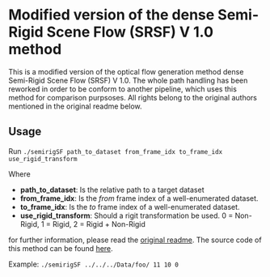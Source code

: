 # Modified version of the dense Semi-Rigid Scene Flow (SRSF) V 1.0 method

This is a modified version of the optical flow generation method dense Semi-Rigid Scene Flow (SRSF) V 1.0. The whole path handling has been reworked in order to be conform to another pipeline, which uses this method for comparison purpsoses. All rights belong to the original authors mentioned in the original readme below.

## Usage

Run `./semirigSF path_to_dataset from_frame_idx to_frame_idx use_rigid_transform`

Where 
+ **path_to_dataset**: Is the relative path to a target dataset
+ **from_frame_idx**: Is the _from_ frame index of a well-enumerated dataset.
+ **to_frame_idx**: Is the _to_ frame index of a well-enumerated dataset.
+ **use_rigid_transform**: Should a rigit transformation be used. 0 = Non-Rigid, 1 = Rigid, 2 =  Rigid + Non-Rigid

for further information, please read the [original readme](https://github.com/simplay/master_thesis/blob/reworking-precomp-flow/Source/compute_flows/srsf/original_readme.txt).
The source code of this method can be found [here](https://github.com/simplay/modified_srsf_method).

Example: `./semirigSF ../../../Data/foo/ 11 10 0`
